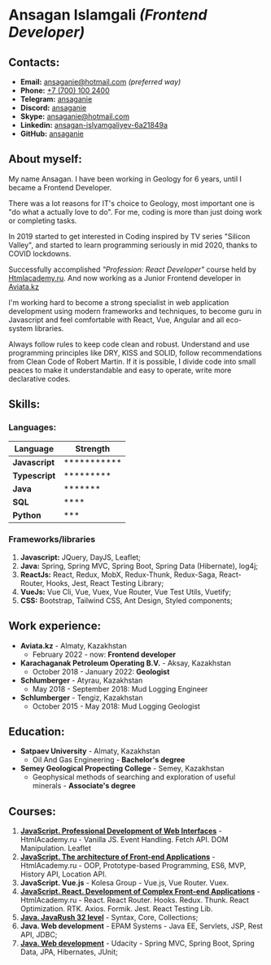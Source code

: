 # **Ansagan Islamgali** *(Frontend Developer)*

## Contacts:
* **Email:** [ansaganie@hotmail.com](mailto:ansaganie@hotmail.com) *(preferred way)*
* **Phone:** [+7 (700) 100 2400](tel:+77781002400)
* **Telegram:** [ansaganie](https://t.me/ansaganie)
* **Discord:**  [ansaganie](https://discord.com/users/ansaganie#5463)
* **Skype:** [ansaganie@hotmail.com](https://join.skype.com/invite/FL1Db4wGwqSO)
* **Linkedin:** [ansagan-islyamgaliyev-6a21849a](https://www.linkedin.com/in/ansagan-islyamgaliyev-6a21849a/)
* **GitHub:** [ansaganie](https://github.com/ansaganie)

## About myself:

My name Ansagan. I have been working in Geology for 6 years, until I became a Frontend Developer. 

There was a lot reasons for IT's choice to Geology, most important one is "do what a actually love to do". For me, coding is more than just doing work or completing tasks.

In 2019 started to get interested in Coding inspired by TV series "Silicon Valley", and started to learn programming seriously in mid 2020, thanks to COVID lockdowns.

Successfully accomplished *"Profession: React Developer"* course held by [Htmlacademy.ru](https://htmlacademy.ru). And now working as a Junior Frontend developer in [Aviata.kz](https://aviata.kz)

I'm working hard to become a strong specialist in web application development using modern frameworks and techniques, to become guru in Javascript and feel comfortable with React, Vue, Angular and all eco-system libraries.

Always follow rules to keep code clean and robust. Understand and use programming principles like DRY, KISS and SOLID, follow recommendations from Clean Code of Robert Martin. If it is possible, I divide code into small peaces to make it understandable and easy to operate, write more declarative codes.

## Skills:
### Languages:

| Language        | Strength      |
| -------------   |---------------|
| **Javascript**  | ***********   |
| **Typescript**  | *********     |
| **Java**        | *******       |
| **SQL**         | ****          |
| **Python**      | ***           |
### Frameworks/libraries
1. **Javascript:** JQuery, DayJS, Leaflet;
2. **Java:** Spring, Spring MVC, Spring Boot, Spring Data (Hibernate), log4j;
3. **ReactJs:** React, Redux, MobX, Redux-Thunk, Redux-Saga, React-Router, Hooks, Jest, React Testing Library;
4. **VueJs:** Vue Cli, Vue, Vuex, Vue Router, Vue Test Utils, Vuetify;
5. **CSS:** Bootstrap, Tailwind CSS, Ant Design, Styled components;

## Work experience:
* **Aviata.kz** - Almaty, Kazakhstan
    * February 2022 - now: **Frontend developer**
* **Karachaganak Petroleum Operating B.V.** - Aksay, Kazakhstan
    * October 2018 - January 2022: **Geologist**
* **Schlumberger** - Atyrau, Kazakhstan
    * May 2018 - September 2018: Mud Logging Engineer
* **Schlumberger** - Tengiz, Kazakhstan
    * October 2015 - May 2018: Mud Logging Geologist

## Education:
* **Satpaev University** - Almaty, Kazakhstan
    * Oil And Gas Engineering - **Bachelor's degree**
* **Semey Geological Propecting College** - Semey, Kazakhstan
    * Geophysical methods of searching and exploration of useful minerals - **Associate's degree**

## Courses:
1. [**JavaScript. Professional Development of Web Interfaces**](https://assets.htmlacademy.ru/certificates/intensive/205/1704573.pdf?1626350448) - HtmlAcademy.ru - Vanilla JS. Event Handling. Fetch API. DOM Manipulation. Leaflet
2. [**JavaScript. The architecture of Front-end Applications**](https://assets.htmlacademy.ru/certificates/intensive/211/1704573.pdf?1631417950) - HtmlAcademy.ru - OOP, Prototype-based Programming, ES6, MVP, History API, Location API.
3. **JavaScript. Vue.js** - Kolesa Group - Vue.js, Vue Router. Vuex.
4. [**JavaScript. React. Development of Complex Front-end Applications**](https://assets.htmlacademy.ru/certificates/intensive/217/1704573.pdf?1637434380) - HtmlAcademy.ru - React. React Router. Hooks. Redux. Thunk. React Optimization. RTK. Axios. Formik. Jest. React Testing Lib.
5. [**Java. JavaRush 32 level**](https://javarush.ru/users/2015167) - Syntax, Core, Collections;
6. **Java. Web development** - EPAM Systems - Java EE, Servlets, JSP, Rest API, JDBC;
7. [**Java. Web development**](https://confirm.udacity.com/EWLYPQGY) - Udacity - Spring MVC, Spring Boot, Spring Data, JPA,  Hibernates, JUnit;